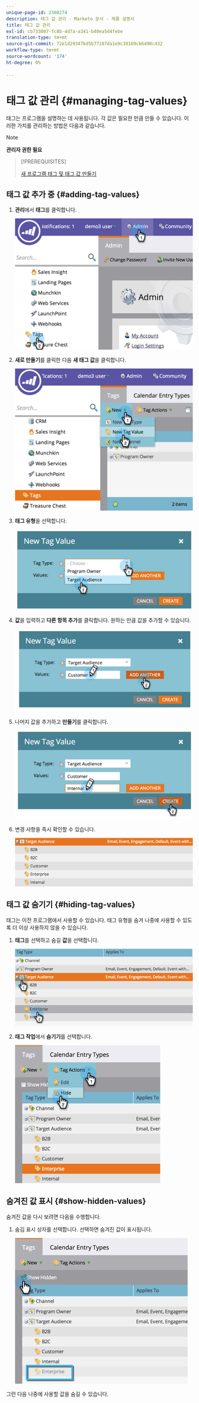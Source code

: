 ```yaml
---
unique-page-id: 2360274
description: 태그 값 관리 - Marketo 문서 - 제품 설명서
title: 태그 값 관리
exl-id: cb733007-fc8b-4d7a-a341-b40ea5d4febe
translation-type: tm+mt
source-git-commit: 72e1d29347bd5b77107da1e9c30169cb6490c432
workflow-type: tm+mt
source-wordcount: '174'
ht-degree: 0%

---
```


# 태그 값 관리 {#managing-tag-values}

[](/help/marketo/product-docs/core-marketo-concepts/programs/working-with-programs/understanding-tags.md) 태그는 프로그램을 설명하는 데 사용됩니다. 각 값은 필요한 만큼 만들 수 있습니다. 이러한 가치를 관리하는 방법은 다음과 같습니다.

>[!NOTE]
>
>**관리자 권한 필요**

>[!PREREQUISITES]
>
>[새 프로그램 태그 및 태그 값 만들기](/help/marketo/product-docs/administration/tags/create-a-new-program-tag-and-tag-values.md)

## 태그 값 추가 중 {#adding-tag-values}

1. **관리**&#x200B;에서 **태그**&#x200B;를 클릭합니다.

   ![](assets/image2014-9-24-12-3a24-3a55.png)

1. **새로 만들기**&#x200B;를 클릭한 다음 **새 태그 값**&#x200B;을 클릭합니다.

   ![](assets/image2014-9-24-12-3a25-3a23.png)

1. **태그 유형**&#x200B;을 선택합니다.

   ![](assets/image2014-9-24-12-3a26-3a2.png)

1. **값**&#x200B;을 입력하고 **다른 항목 추가**&#x200B;를 클릭합니다. 원하는 만큼 값을 추가할 수 있습니다.

   ![](assets/image2014-9-24-12-3a26-3a27.png)

1. 나머지 값을 추가하고 **만들기**&#x200B;를 클릭합니다.

   ![](assets/image2014-9-24-12-3a26-3a55.png)

1. 변경 사항을 즉시 확인할 수 있습니다.

   ![](assets/image2014-9-24-12-3a27-3a34.png)

## 태그 값 숨기기 {#hiding-tag-values}

태그는 이전 프로그램에서 사용할 수 있습니다. 태그 유형을 숨겨 나중에 사용할 수 있도록 더 이상 사용하지 않을 수 있습니다.

1. **태그**&#x200B;를 선택하고 숨길 **값**&#x200B;을 선택합니다.

   ![](assets/image2014-9-24-12-3a28-3a25.png)

1. **태그 작업**&#x200B;에서 **숨기기**&#x200B;를 선택합니다.

   ![](assets/image2014-9-24-12-3a29-3a4.png)

## 숨겨진 값 표시 {#show-hidden-values}

숨겨진 값을 다시 보려면 다음을 수행합니다.

1. 숨김 표시 상자를 선택합니다. 선택하면 숨겨진 값이 표시됩니다.

   ![](assets/image2014-9-24-12-3a29-3a58.png)

그런 다음 나중에 사용할 값을 숨길 수 있습니다.
